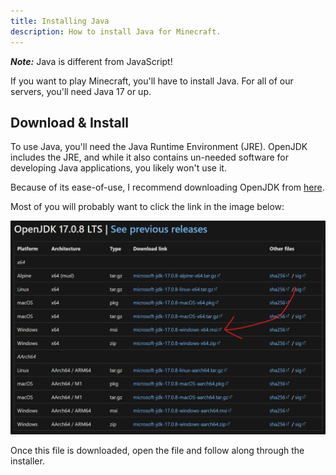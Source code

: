```yaml
---
title: Installing Java
description: How to install Java for Minecraft.
---
```


**_Note:_** Java is different from JavaScript!

If you want to play Minecraft, you'll have to install Java. For all of our servers,
you'll need Java 17 or up.

## Download & Install

To use Java, you'll need the Java Runtime Environment (JRE).
OpenJDK includes the JRE, and while it also contains un-needed software for developing
Java applications, you likely won't use it.

Because of its ease-of-use, I recommend downloading OpenJDK from
[here](https://learn.microsoft.com/en-us/java/openjdk/download#openjdk-1708-lts--see-previous-releases).

Most of you will probably want to click the link in the image below:

![red arrow pointing to link on microsoft's openjdk site](../../../assets/java/microsoft-openjdk-link.png)

Once this file is downloaded, open the file and follow along through the installer.
